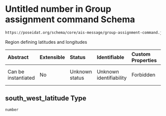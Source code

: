 # Untitled number in Group assignment command Schema

```txt
https://poseidat.org/schema/core/ais-message/group-assignment-command.json#/properties/south_west_latitude
```

Region defining latitudes and longitudes

| Abstract            | Extensible | Status         | Identifiable            | Custom Properties | Additional Properties | Access Restrictions | Defined In                                                                                                      |
| :------------------ | :--------- | :------------- | :---------------------- | :---------------- | :-------------------- | :------------------ | :-------------------------------------------------------------------------------------------------------------- |
| Can be instantiated | No         | Unknown status | Unknown identifiability | Forbidden         | Allowed               | none                | [group-assignment-command.json*](schemas/core/ais-message/group-assignment-command.json "open original schema") |

## south_west_latitude Type

`number`
